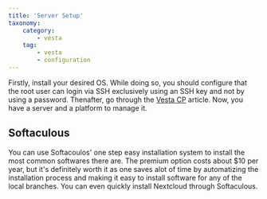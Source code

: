 ```yaml
---
title: 'Server Setup'
taxonomy:
    category:
        - vesta
    tag:
        - vesta
        - configuration
---
```


Firstly, install your desired OS. While doing so, you should configure that the root user can login via SSH exclusively using an SSH key and not by using a password. Thenafter, go through the [Vesta CP](/vestacp) article. Now, you have a server and a platform to manage it.

## Softaculous
You can use Softacoulos' one step easy installation system to install the most common softwares there are. The premium option costs about $10 per year, but it's definitely worth it as one saves alot of time by automatizing the installation process and making it easy to install software for any of the local branches. You can even quickly install Nextcloud through Softaculous.